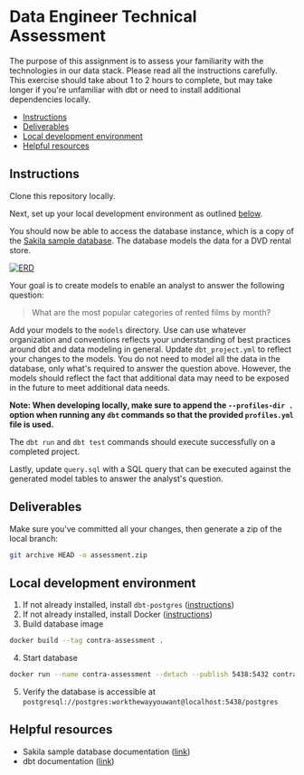 # Data Engineer Technical Assessment

The purpose of this assignment is to assess your familiarity with the technologies in our data stack. Please read all the instructions carefully. This exercise should take about 1 to 2 hours to complete, but may take longer if you're unfamiliar with dbt or need to install additional dependencies locally.

- [Instructions](#instructions)
- [Deliverables](#deliverables)
- [Local development environment](#local-development-environment)
- [Helpful resources](#helpful-resources)

## Instructions

Clone this repository locally.

Next, set up your local development environment as outlined [below](#local-development-environment).

You should now be able to access the database instance, which is a copy of the [Sakila sample database](https://github.com/jOOQ/sakila). The database models the data for a DVD rental store.

[![ERD](https://www.jooq.org/img/sakila.png)](https://www.jooq.org/sakila)

Your goal is to create models to enable an analyst to answer the following question:

> What are the most popular categories of rented films by month?

Add your models to the `models` directory. Use can use whatever organization and conventions reflects your understanding of best practices around dbt and data modeling in general. Update `dbt_project.yml` to reflect your changes to the models. You do not need to model all the data in the database, only what's required to answer the question above. However, the models should reflect the fact that additional data may need to be exposed in the future to meet additional data needs.

**Note: When developing locally, make sure to append the `--profiles-dir .` option when running any `dbt` commands so that the provided `profiles.yml` file is used.**

The `dbt run` and `dbt test` commands should execute successfully on a completed project.

Lastly, update `query.sql` with a SQL query that can be executed against the generated model tables to answer the analyst's question.

## Deliverables

Make sure you've committed all your changes, then generate a zip of the local branch:

```sh
git archive HEAD -o assessment.zip
```

## Local development environment

1. If not already installed, install `dbt-postgres` ([instructions](https://docs.getdbt.com/dbt-cli/install/overview))
2. If not already installed, install Docker ([instructions](https://docs.docker.com/get-docker/))
3. Build database image

```sh
docker build --tag contra-assessment .
```

4. Start database

```sh
docker run --name contra-assessment --detach --publish 5438:5432 contra-assessment
```

5. Verify the database is accessible at `postgresql://postgres:workthewayyouwant@localhost:5438/postgres`

## Helpful resources

- Sakila sample database documentation ([link](https://github.com/jOOQ/sakila))
- dbt documentation ([link](https://docs.getdbt.com/docs/introduction))

